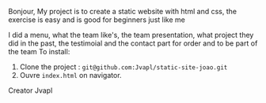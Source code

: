 Bonjour, 
My project is to create a static website with html and css, the exercise is easy and is good for beginners just like me

I did a menu, what the team like's, the team presentation, what project they did in the past, the testimoial and the contact part for order and to be part of the team 
To install:
1. Clone the project : `git@github.com:Jvapl/static-site-joao.git`
2. Ouvre `index.html` on navigator.

Creator Jvapl